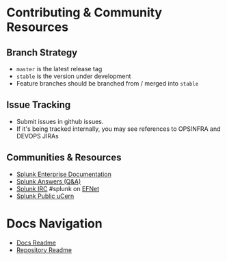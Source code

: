 # Contributing & Community Resources

## Branch Strategy

- `master` is the latest release tag
- `stable` is the version under development
- Feature branches should be branched from / merged into `stable`

## Issue Tracking

- Submit issues in github issues.
- If it's being tracked internally, you may see references to OPSINFRA and DEVOPS JIRAs

## Communities & Resources

- [Splunk Enterprise Documentation](http://docs.splunk.com/Documentation/Splunk)
- [Splunk Answers (Q&A)](http://answers.splunk.com/)
- [Splunk IRC](http://www.splunk.com/view/SP-CAAACDF) #splunk on [EFNet](http://www.efnet.org/)
- [Splunk Public uCern](https://connect.ucern.com/community/udevelop/splunk)

# Docs Navigation

- [Docs Readme](README.md)
- [Repository Readme](../README.md)
